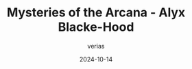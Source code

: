 ---
title: 'Mysteries of the Arcana - Alyx Blacke-Hood'
alt: 'Mysteries of the Arcana'
date: '2024-10-14'
author: 'verias'
artist: 'Keira'
---